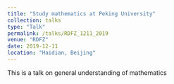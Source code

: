 ```yaml
---
title: "Study mathematics at Peking University"
collection: talks
type: "Talk"
permalink: /talks/RDFZ_1211_2019
venue: "RDFZ"
date: 2019-12-11
location: "Haidian, Beijing"
---
```


This is a talk on general understanding of mathematics 
